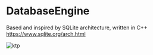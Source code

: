 # DatabaseEngine
Based and inspired by SQLite architecture, written in C++  
https://www.sqlite.org/arch.html

![ktp](https://www.sqlite.org/images/arch2.gif "SQLite architecture")
